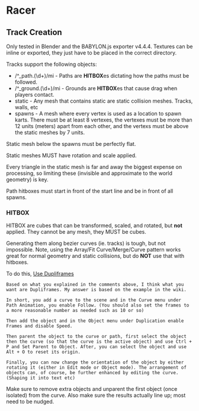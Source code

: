 # Racer

## Track Creation

Only tested in Blender and the BABYLON.js exporter v4.4.4. Textures can be inline or exported, they just have to be placed in the correct directory.

Tracks support the following objects:

  *  /^_path\.(\d+)/mi - Paths are **HITBOX**es dictating how the paths must be followed.
  * /^_ground\.(\d+)/mi - Grounds are **HITBOX**es that cause drag when players contact.
  * static - Any mesh that contains static are static collision meshes. Tracks, walls, etc
  * spawns - A mesh where every vertex is used as a location to spawn karts. There must be at least 8 vertexes, the vertexes must be more than 12 units (meters) apart from each other, and the vertexs must be above the static meshes by 7 units.

Static mesh below the spawns must be perfectly flat.

Static meshes MUST have rotation and scale applied.

Every triangle in the static mesh is far and away the biggest expense on processing, so limiting these (invisible and approximate to the world geometry) is key.

Path hitboxes must start in front of the start line and be in front of all spawns.

### **HITBOX**

HITBOX are cubes that can be transformed, scaled, and rotated, but **not** applied. They cannot be any mesh, they MUST be cubes.

Generating them along bezier curves (ie. tracks) is tough, but not impossible. Note, using the Array/Fit Curve/Merge/Curve pattern works great for normal geometry and static collisions, but do **NOT** use that with hitboxes.

To do this, [Use Dupliframes](http://blender.stackexchange.com/questions/510/how-can-i-duplicate-a-mesh-along-a-curve) 



    Based on what you explained in the comments above, I think what you want are Dupliframes. My answer is based on the example in the wiki.

    In short, you add a curve to the scene and in the Curve menu under Path Animation, you enable Follow. (You should also set the frames to a more reasonable number as needed such as 10 or so)

    Then add the object and in the Object menu under Duplication enable Frames and disable Speed.

    Then parent the object to the curve or path, first select the object then the curve (so that the curve is the active object) and use Ctrl + P and Set Parent to Object. After, you can select the object and use Alt + O to reset its origin.

    Finally, you can now change the orientation of the object by either rotating it (either in Edit mode or Object mode). The arrangement of objects can, of course, be further enhanced by editing the curve. (Shaping it into text etc)
    
Make sure to remove extra objects and unparent the first object (once isolated) from the curve. Also make sure the results actually line up; most need to be nudged.